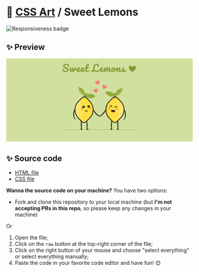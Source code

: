 # 🎨 [CSS Art](https://github.com/bugahontas/css-art) / Sweet Lemons

![Responsiveness badge](https://img.shields.io/static/v1?label=Responsive&message=No&color=red&style=for-the-badge)

## ✨ Preview

![Preview](screenshot/sweet-lemons.png)

## ✨ Source code

- [HTML file](https://github.com/bugahontas/css-art/blob/main/sweet-lemons/sweet-lemons.html)
- [CSS file](https://github.com/bugahontas/css-art/blob/main/sweet-lemons/sweet-lemons.css)

**Wanna the source code on your machine?** You have two options:
- Fork and clone this repository to your local machine (but **I'm not accepting PRs in this repo**, so please keep any changes in your machine)
 
Or  

1. Open the file;
2. Click on the ```raw``` button at the top-right corner of the file;
3. Click on the right button of your mouse and choose "select everything" or select everything manually;
4. Paste the code in your favorite code editor and have fun! 😊 

